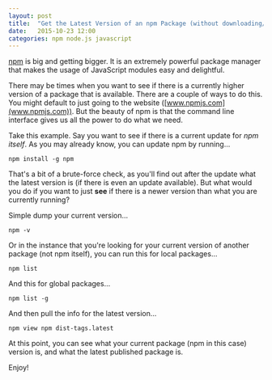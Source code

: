 ```yaml
---
layout: post
title:  "Get the Latest Version of an npm Package (without downloading/installing it)"
date:   2015-10-23 12:00
categories: npm node.js javascript
---
```

[npm](https://www.npmjs.com/) is big and getting bigger.  It is an extremely powerful package manager that makes the usage of JavaScript modules easy and delightful.

There may be times when you want to see if there is a currently higher version of a package that is available.  There are a couple of ways to do this.  You might default to just going to the website ([www.npmjs.com](www.npmjs.com)).  But the beauty of npm is that the command line interface gives us all the power to do what we need.

Take this example.  Say you want to see if there is a current update for *npm itself*.  As you may already know, you can update npm by running...

```
npm install -g npm
```

That's a bit of a brute-force check, as you'll find out after the update what the latest version is (if there is even an update available).  But what would you do if you want to just **see** if there is a newer version than what you are currently running?

Simple dump your current version...

```
npm -v
```

Or in the instance that you're looking for your current version of another package (not npm itself), you can run this for local packages...

```
npm list
```

And this for global packages...

```
npm list -g
```

And then pull the info for the latest version...

```
npm view npm dist-tags.latest
```

At this point, you can see what your current package (npm in this case) version is, and what the latest published package is.

Enjoy!